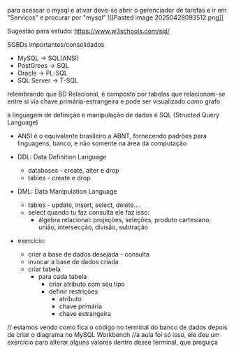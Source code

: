 para acessar o mysql e ativar deve-se abrir o gerenciador de tarefas e ir em "Serviços" e procurar por "mysql"
	![[Pasted image 20250428093512.png]]

Sugestão para estudo: https://www.w3schools.com/sql/

SGBDs importantes/consolidados
- MySQL  ->  SQL(ANSI)
- PostGrees  ->  SQL
- Oracle  ->  PL-SQL 
- SQL Server  ->  T-SQL 

relembrando que BD Relacional, é composto por tabelas que relacionam-se entre si via chave primária-estrangeira e pode ser visualizado como grafo

a linguagem de definição e manipulação de dados é SQL (Structed Query Language)
- ANSI é o equivalente brasileiro a ABNT, fornecendo padrões para linguagens, banco, e não somente na área da computação 
- DDL: Data Definition Language
	- databases - create, alter e drop
	- tables - create e drop
- DML: Data Manipulation Language
	- tables - update, insert, select, delete....
	- select
		quando tu faz consulta ele faz isso:
		- álgebra relacional: projeções, seleções, produto cartesiano, união, intersecção, divisão, subtração

- exercício:
	- criar a base de dados desejada - consulta
	- invocar a base de dados criada
	- criar tabela
		- para cada tabela
			- criar atributo com seu tipo 
			- definir restrições
				- atributo
				- chave primária
				- chave estrangeira

// estamos vendo como fica o código no terminal do banco de dados depois de criar o diagrama no MySQL Workbench
//a aula foi só isso, ele deu um exercício para alterar alguns valores dentro desse terminal, que preguiça